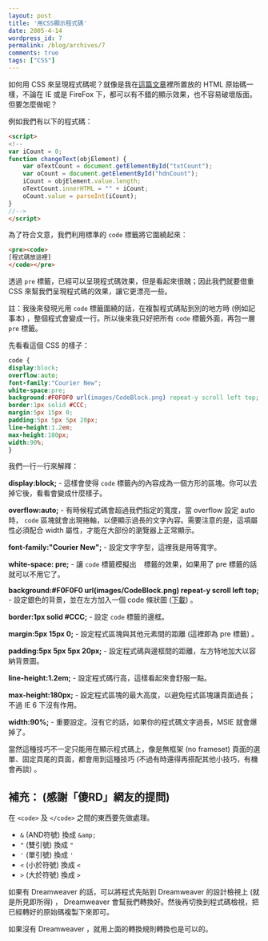 ```yaml
---
layout: post
title: '用CSS顯示程式碼'
date: 2005-4-14
wordpress_id: 7
permalink: /blog/archives/7
comments: true
tags: ["CSS"]
---
```


如何用 CSS 來呈現程式碼呢？就像是我在[這篇文章](/blog/archives/4)裡所置放的 HTML 原始碼一樣，不論在 IE 或是 FireFox 下，都可以有不錯的顯示效果，也不容易破壞版面。但要怎麼做呢？

<!--more-->

例如我們有以下的程式碼：

```html
<script>
<!--
var iCount = 0;
function changeText(objElement) {
    var oTextCount = document.getElementById("txtCount");
    var oCount = document.getElementById("hdnCount");
    iCount = objElement.value.length;
    oTextCount.innerHTML = "" + iCount;
    oCount.value = parseInt(iCount);
}
//-->
</script>
```

為了符合文意，我們利用標準的 `code` 標籤將它圍繞起來：

```html
<pre><code>
[程式碼放這裡]
</code></pre>
```

透過 `pre` 標籤，已經可以呈現程式碼效果，但是看起來很醜；因此我們就要借重 CSS 來幫我們呈現程式碼的效果，讓它更漂亮一些。

註：我後來發現光用 `code` 標籤圍繞的話，在複製程式碼貼到別的地方時 (例如記事本) ，整個程式會變成一行。所以後來我只好把所有 `code` 標籤外面，再包一層 `pre` 標籤。

先看看這個 CSS 的樣子：

```css
code {
display:block;
overflow:auto;
font-family:"Courier New";
white-space:pre;
background:#F0F0F0 url(images/CodeBlock.png) repeat-y scroll left top;
border:1px solid #CCC;
margin:5px 15px 0;
padding:5px 5px 5px 20px;
line-height:1.2em;
max-height:180px;
width:90%;
}
```

我們一行一行來解釋：

__display:block;__ - 這樣會使得 `code` 標籤內的內容成為一個方形的區塊。你可以去掉它後，看看會變成什麼樣子。

__overflow:auto;__ - 有時候程式碼會超過我們指定的寬度，當 overflow 設定 auto 時， `code` 區塊就會出現捲軸，以便顯示過長的文字內容。需要注意的是，這項屬性必須配合 width 屬性，才能在大部份的瀏覽器上正常顯示。

__font-family:"Courier New";__ - 設定文字字型，這裡我是用等寬字。

__white-space: pre;__ - 讓 `code` 標籤模擬出 `
` 標籤的效果，如果用了 pre 標籤的話就可以不用它了。

__background:#F0F0F0 url(images/CodeBlock.png) repeat-y scroll left top;__ - 設定銀色的背景，並在左方加入一個 code 條狀圖 ([下載](http://www.jaceju.net/theme/theme7/images/CodeBlock.png)) 。

__border:1px solid #CCC;__ - 設定 `code` 標籤的邊框。

__margin:5px 15px 0;__ - 設定程式區塊與其他元素間的距離 (這裡即為 pre 標籤) 。

__padding:5px 5px 5px 20px;__ - 設定程式碼與邊框間的距離，左方特地加大以容納背景圖。

__line-height:1.2em;__ - 設定程式碼行高，這樣看起來會舒服一點。

__max-height:180px;__ - 設定程式區塊的最大高度，以避免程式區塊讓頁面過長；不過 IE 6 下沒有作用。

__width:90%;__ - 重要設定。沒有它的話，如果你的程式碼文字過長，MSIE 就會爆掉了。

當然這種技巧不一定只能用在顯示程式碼上，像是無框架 (no frameset) 頁面的選單、固定頁尾的頁面，都會用到這種技巧 (不過有時還得再搭配其他小技巧，有機會再談) 。

## 補充： (感謝「傻RD」網友的提問)

在 `<code>` 及 `</code>` 之間的東西要先做處理。

* `&` (AND符號) 換成 `&amp;`
* `"` (雙引號) 換成 `"`
* `'` (單引號) 換成 `'`
* `<` (小於符號) 換成 `<`
* `>` (大於符號) 換成 `>`

如果有 Dreamweaver 的話，可以將程式先貼到 Dreamweaver 的設計檢視上 (就是所見即所得) ， Dreamweaver 會幫我們轉換好。然後再切換到程式碼檢視，把已經轉好的原始碼複製下來即可。

如果沒有 Dreamweaver ，就用上面的轉換規則轉換也是可以的。

